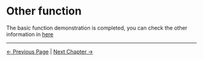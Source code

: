 # Other function



The basic function demonstration is completed, you can check the other information in [here](https://download-elephantrobotics.oss-cn-shenzhen.aliyuncs.com/software/mystudio/README/320/320-pi-myStudio%E4%BD%BF%E7%94%A8%E8%AF%B4%E6%98%8E-en%20.pdf)

---
[← Previous Page](./3-flash_firmwares.md) | [Next Chapter →](../../5.2.3-myagv_UI/user_manual.md)